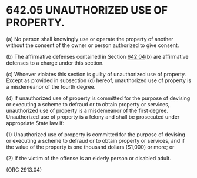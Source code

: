642.05 UNAUTHORIZED USE OF PROPERTY.
====================================

​(a) No person shall knowingly use or operate the property of another
without the consent of the owner or person authorized to give consent.

​(b) The affirmative defenses contained in Section
[642.04](328efe2f.html)(b) are affirmative defenses to a charge under
this section.

​(c) Whoever violates this section is guilty of unauthorized use of
property. Except as provided in subsection (d) hereof, unauthorized use
of property is a misdemeanor of the fourth degree.

​(d) If unauthorized use of property is committed for the purpose of
devising or executing a scheme to defraud or to obtain property or
services, unauthorized use of property is a misdemeanor of the first
degree. Unauthorized use of property is a felony and shall be prosecuted
under appropriate State law if:

​(1) Unauthorized use of property is committed for the purpose of
devising or executing a scheme to defraud or to obtain property or
services, and if the value of the property is one thousand dollars
($1,000) or more; or

​(2) If the victim of the offense is an elderly person or disabled
adult.

(ORC 2913.04)

